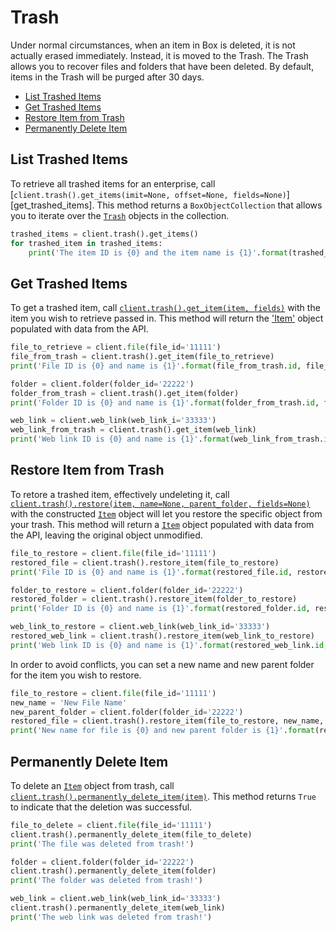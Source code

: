 Trash
=====

Under normal circumstances, when an item in Box is deleted, it is not actually erased immediately. Instead, it is
moved to the Trash. The Trash allows you to recover files and folders that have been deleted. By default, items in
the Trash will be purged after 30 days.

<!-- START doctoc generated TOC please keep comment here to allow auto update -->
<!-- DON'T EDIT THIS SECTION, INSTEAD RE-RUN doctoc TO UPDATE -->


- [List Trashed Items](#list-trashed-items)
- [Get Trashed Items](#get-trashed-items)
- [Restore Item from Trash](#restore-item-from-trash)
- [Permanently Delete Item](#permanently-delete-item)

<!-- END doctoc generated TOC please keep comment here to allow auto update -->

List Trashed Items
------------------

To retrieve all trashed items for an enterprise, call [`client.trash().get_items(imit=None, offset=None, fields=None)`][get_trashed_items]. 
This method returns a `BoxObjectCollection` that allows you to iterate over the [`Trash`][trash] objects in the 
collection.

<!-- sample get_folders_trash_items -->
```python
trashed_items = client.trash().get_items()
for trashed_item in trashed_items:
    print('The item ID is {0} and the item name is {1}'.format(trashed_item.id, trashed_item.name))
```

[get_trashed_item]: https://box-python-sdk.readthedocs.io/en/latest/boxsdk.object.html#boxsdk.object.trash.Trash.get_trashed_items
[trash]: https://box-python-sdk.readthedocs.io/en/latest/boxsdk.object.html#boxsdk.object.trash.Trash

Get Trashed Items
-----------------

To get a trashed item, call [`client.trash().get_item(item, fields)`][get_item] with the item you wish to retrieve passed in. 
This method will return the ['Item'][item] object populated with data from the API.

<!-- sample get_files_id_trash -->
```python
file_to_retrieve = client.file(file_id='11111')
file_from_trash = client.trash().get_item(file_to_retrieve)
print('File ID is {0} and name is {1}'.format(file_from_trash.id, file_from_trash.name))
```

<!-- sample get_folders_id_trash -->
```python
folder = client.folder(folder_id='22222')
folder_from_trash = client.trash().get_item(folder)
print('Folder ID is {0} and name is {1}'.format(folder_from_trash.id, folder_from_trash.name))
```

<!-- sample get_web_links_id_trash -->
```python
web_link = client.web_link(web_link_i='33333')
web_link_from_trash = client.trash().get_item(web_link)
print('Web link ID is {0} and name is {1}'.format(web_link_from_trash.id, web_link_from_trash.name))
```

[item]: https://box-python-sdk.readthedocs.io/en/latest/boxsdk.object.html#boxsdk.object.item.Item
[get_item]: https://box-python-sdk.readthedocs.io/en/latest/boxsdk.object.html#boxsdk.object.trash.Trash.get_item

Restore Item from Trash
-----------------------

To retore a trashed item, effectively undeleting it, call [`client.trash().restore(item, name=None, parent_folder, fields=None)`][restore_item] 
with the constructed [`Item`][item_class] object will let you restore the specific object from your trash. This method 
will return a [`Item`][item_class] object populated with data from the API, leaving the original object unmodified.

<!-- sample post_files_id -->
```python
file_to_restore = client.file(file_id='11111')
restored_file = client.trash().restore_item(file_to_restore)
print('File ID is {0} and name is {1}'.format(restored_file.id, restored_file.name))
```
<!-- sample post_folders_id -->
```python
folder_to_restore = client.folder(folder_id='22222')
restored_folder = client.trash().restore_item(folder_to_restore)
print('Folder ID is {0} and name is {1}'.format(restored_folder.id, restored_folder.name))
```

<!-- sample post_web_links_id -->
```python
web_link_to_restore = client.web_link(web_link_id='33333')
restored_web_link = client.trash().restore_item(web_link_to_restore)
print('Web link ID is {0} and name is {1}'.format(restored_web_link.id, restored_web_link.name))
```

In order to avoid conflicts, you can set a new name and new parent folder for the item you wish to restore.

```python
file_to_restore = client.file(file_id='11111')
new_name = 'New File Name'
new_parent_folder = client.folder(folder_id='22222')
restored_file = client.trash().restore_item(file_to_restore, new_name, new_parent_folder)
print('New name for file is {0} and new parent folder is {1}'.format(restored_file.name, restored_file.parent.name))
```

[item_class]: https://box-python-sdk.readthedocs.io/en/latest/boxsdk.object.html#boxsdk.object.item.Item
[restore_item]: https://box-python-sdk.readthedocs.io/en/latest/boxsdk.object.html#boxsdk.object.trash.Trash.restore_item

Permanently Delete Item
-----------------------

To delete an [`Item`][item_class] object from trash, call [`client.trash().permanently_delete_item(item)`][delete]. 
This method returns `True` to indicate that the deletion was successful.

<!-- sample delete_files_id_trash -->
```python
file_to_delete = client.file(file_id='11111')
client.trash().permanently_delete_item(file_to_delete)
print('The file was deleted from trash!')
```

<!-- sample delete_folders_id_trash -->
```python
folder = client.folder(folder_id='22222')
client.trash().permanently_delete_item(folder)
print('The folder was deleted from trash!')
```

<!-- sample delete_web_links_id_trash -->
```python
web_link = client.web_link(web_link_id='33333')
client.trash().permanently_delete_item(web_link)
print('The web link was deleted from trash!')
```

[item_class]: https://box-python-sdk.readthedocs.io/en/latest/boxsdk.object.html#boxsdk.object.item.Item
[delete]: https://box-python-sdk.readthedocs.io/en/latest/boxsdk.object.html#boxsdk.object.trash.Trash.permanently_delete
